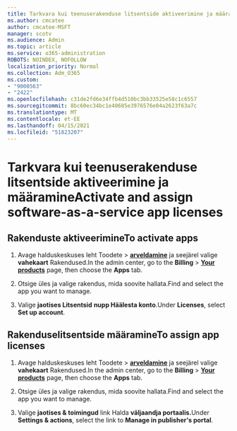 ```yaml
---
title: Tarkvara kui teenuserakenduse litsentside aktiveerimine ja määramine
ms.author: cmcatee
author: cmcatee-MSFT
manager: scotv
ms.audience: Admin
ms.topic: article
ms.service: o365-administration
ROBOTS: NOINDEX, NOFOLLOW
localization_priority: Normal
ms.collection: Adm_O365
ms.custom:
- "9000563"
- "2422"
ms.openlocfilehash: c31de2fd6e34ffb4d510bc3bb33525e58c1c6557
ms.sourcegitcommit: 8bc60ec34bc1e40685e3976576e04a2623f63a7c
ms.translationtype: MT
ms.contentlocale: et-EE
ms.lasthandoff: 04/15/2021
ms.locfileid: "51823207"
---
```

# <a name="activate-and-assign-software-as-a-service-app-licenses"></a><span data-ttu-id="9fb80-102">Tarkvara kui teenuserakenduse litsentside aktiveerimine ja määramine</span><span class="sxs-lookup"><span data-stu-id="9fb80-102">Activate and assign software-as-a-service app licenses</span></span> 

## <a name="to-activate-apps"></a><span data-ttu-id="9fb80-103">Rakenduste aktiveerimine</span><span class="sxs-lookup"><span data-stu-id="9fb80-103">To activate apps</span></span>

1. <span data-ttu-id="9fb80-104">Avage halduskeskuses leht Toodete  >  **[arveldamine](https://go.microsoft.com/fwlink/p/?linkid=842054)** ja seejärel valige **vahekaart** Rakendused.</span><span class="sxs-lookup"><span data-stu-id="9fb80-104">In the admin center, go to the **Billing** > **[Your products](https://go.microsoft.com/fwlink/p/?linkid=842054)** page, then choose the **Apps** tab.</span></span>

2. <span data-ttu-id="9fb80-105">Otsige üles ja valige rakendus, mida soovite hallata.</span><span class="sxs-lookup"><span data-stu-id="9fb80-105">Find and select the app you want to manage.</span></span>

3. <span data-ttu-id="9fb80-106">Valige **jaotises Litsentsid** **nupp Häälesta konto**.</span><span class="sxs-lookup"><span data-stu-id="9fb80-106">Under **Licenses**, select **Set up account**.</span></span>  

## <a name="to-assign-app-licenses"></a><span data-ttu-id="9fb80-107">Rakenduselitsentside määramine</span><span class="sxs-lookup"><span data-stu-id="9fb80-107">To assign app licenses</span></span>

1. <span data-ttu-id="9fb80-108">Avage halduskeskuses leht Toodete  >  **[arveldamine](https://go.microsoft.com/fwlink/p/?linkid=842054)** ja seejärel valige **vahekaart** Rakendused.</span><span class="sxs-lookup"><span data-stu-id="9fb80-108">In the admin center, go to the **Billing** > **[Your products](https://go.microsoft.com/fwlink/p/?linkid=842054)** page, then choose the **Apps** tab.</span></span>

2. <span data-ttu-id="9fb80-109">Otsige üles ja valige rakendus, mida soovite hallata.</span><span class="sxs-lookup"><span data-stu-id="9fb80-109">Find and select the app you want to manage.</span></span>  

3. <span data-ttu-id="9fb80-110">Valige **jaotises & toimingud** link Halda **väljaandja portaalis.**</span><span class="sxs-lookup"><span data-stu-id="9fb80-110">Under **Settings & actions**, select the link to **Manage in publisher's portal**.</span></span>